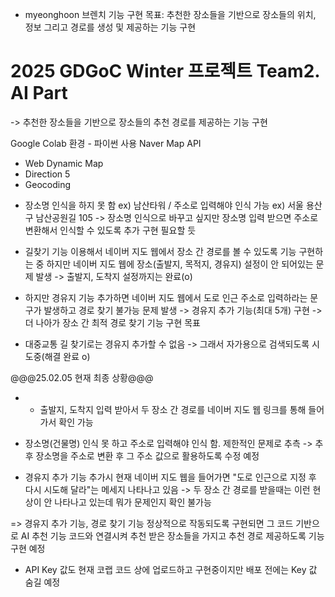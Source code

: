 - myeonghoon 브렌치
  기능 구현 목표: 추천한 장소들을 기반으로 장소들의 위치, 정보 그리고 경로를 생성 및 제공하는 기능 구현
  
# 2025 GDGoC Winter 프로젝트 Team2. AI Part
-> 추천한 장소들을 기반으로 장소들의 추천 경로를 제공하는 기능 구현

Google Colab 환경 - 파이썬 사용
Naver Map API
- Web Dynamic Map
- Direction 5
- Geocoding

* 장소명 인식을 하지 못 함 ex) 남산타워 / 
주소로 입력해야 인식 가능 ex) 서울 용산구 남산공원길 105
-> 장소명 인식으로 바꾸고 싶지만 장소명 입력 받으면 주소로 변환해서 인식할 수 있도록 추가 구현 필요할 듯

* 길찾기 기능 이용해서 네이버 지도 웹에서 장소 간 경로를 볼 수 있도록 기능 구현하는 중
하지만 네이버 지도 웹에 장소(출발지, 목적지, 경유지) 설정이 안 되어있는 문제 발생
-> 출발지, 도착지 설정까지는 완료(o)

* 하지만 경유지 기능 추가하면 네이버 지도 웹에서 도로 인근 주소로 입력하라는 문구가 발생하고 경로 찾기 불가능 문제 발생
-> 경유지 추가 기능(최대 5개) 구현
-> 더 나아가 장소 간 최적 경로 찾기 기능 구현 목표 

* 대중교통 길 찾기로는 경유지 추가할 수 없음 -> 그래서 자가용으로 검색되도록 시도중(해결 완료 o)

@@@25.02.05 현재 최종 상황@@@
* * 출발지, 도착지 입력 받아서 두 장소 간 경로를 네이버 지도 웹 링크를 통해 들어가서 확인 가능

* 장소명(건물명) 인식 못 하고 주소로 입력해야 인식 함. 제한적인 문제로 추측
-> 추후 장소명을 주소로 변환 후 그 주소 값으로 활용하도록 수정 예정

* 경유지 추가 기능 추가시 현재 네이버 지도 웹을 들어가면 "도로 인근으로 지정 후 다시 시도해 달라"는 메세지 나타나고 있음
-> 두 장소 간 경로를 받을때는 이런 현상이 안 나타나고 있는데 뭐가 문제인지 확인 불가능

=> 경유지 추가 기능, 경로 찾기 기능 정상적으로 작동되도록 구현되면 그 코드 기반으로 AI 추천 기능 코드와 연결시켜 추천 받은 장소들을 가지고 추천 경로 제공하도록 기능 구현 예정
+ API Key 값도 현재 코랩 코드 상에 업로드하고 구현중이지만 배포 전에는 Key 값 숨길 예정
